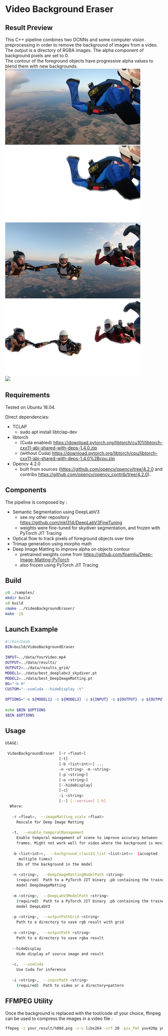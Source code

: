 # Video Background Eraser

## Result Preview
This C++ pipeline combines two DCNNs and some computer vision preprocessing in order to remove the background of images from a video.<br/>
The output is a directory of RGBA images.
The alpha component of background pixels are set to 0.<br/>
The contour of the foreground objects have progressive alpha values to blend them with new backgrounds.<br/>
<img src="./pictures/A_image_original.png" width="432" height="243"><img src="./pictures/A_image_withoutBackground.png" width="432" height="243"><br/>
<img src="./pictures/B_image_original.png" width="432" height="243"><img src="./pictures/B_image_withoutBackground.png" width="432" height="243"><br/>
<img src="./pictures/mix_original_newBG.gif">

## Requirements
Tested on Ubuntu 18.04.

Direct dependencies: <br/>
* TCLAP
  * sudo apt install libtclap-dev
* libtorch
  * (Cuda enabled) https://download.pytorch.org/libtorch/cu101/libtorch-cxx11-abi-shared-with-deps-1.4.0.zip
  * (without Cuda) https://download.pytorch.org/libtorch/cpu/libtorch-cxx11-abi-shared-with-deps-1.4.0%2Bcpu.zip <br/>
* Opencv 4.2.0
  * built from sources (https://github.com/opencv/opencv/tree/4.2.0 and contribs https://github.com/opencv/opencv_contrib/tree/4.2.0).

## Components
The pipeline is composed by :<br/>
* Semantic Segmentation using DeepLabV3
  * see my other repository https://github.com/jnkl314/DeepLabV3FineTuning
  * weights were fine-tuned for skydiver segmentation, and frozen with PyTorch JIT Tracing
* Optical flow to track pixels of foreground objects over time
* Trimap generation using morpho math
* Deep Image Matting to improve alpha on objects contour
  * pretrained weights come from https://github.com/foamliu/Deep-Image-Matting-PyTorch
  * also frozen using PyTorch JIT Tracing
  
## Build
```bash
cd ./samples/
mkdir build
cd build
cmake ../VideoBackgroundEraser/
make -j8
```

## Launch Example
```bash
#!/bin/bash
BIN=build/VideoBackgroundEraser

INPUT=../data/YourVideo.mp4
OUTPUT=../data/results/
OUTPUT2=../data/results_grid/
MODEL1=../data/best_deeplabv3_skydiver.pt
MODEL2=../data/best_DeepImageMatting.pt
BG="-b 0"
CUSTOM="--useCuda --hideDisplay -t"

OPTIONS="-m ${MODEL1} -n ${MODEL2} -i ${INPUT} -o ${OUTPUT} -p ${OUTPUT2} ${BG} ${CUSTOM}"

echo $BIN $OPTIONS
$BIN $OPTIONS
```


## Usage
```bash
USAGE: 

 VideoBackgroundEraser  [-r <float>]
                        [-t]
                        [-b <list<int>>] ... 
                        -n <string> -m <string>
                        [-p <string>]
                        [-o <string>]
                        [--hideDisplay]
                        [-c]
                        -i <string>
                        [--] [--version] [-h]
  Where: 

   -r <float>,  --imageMatting_scale <float>
     Rescale for Deep Image Matting

   -t,  --enable_temporalManagement
     Enable temporal management of scene to improve accuracy between
     frames. Might not work well for video where the background is moving

   -b <list<int>>,  --background_classId_list <list<int>>  (accepted
      multiple times)
     IDs of the background in the model

   -n <string>,  --DeepImageMattingModelPath <string>
     (required)  Path to a PyTorch JIT binary .pb containing the trained
     model DeepImageMatting

   -m <string>,  --DeepLabV3ModelPath <string>
     (required)  Path to a PyTorch JIT binary .pb containing the trained
     model DeepLabV3

   -p <string>,  --outputPathGrid <string>
     Path to a directory to save rgb result with grid

   -o <string>,  --outputPath <string>
     Path to a directory to save rgba result

   --hideDisplay
     Hide display of source image and result

   -c,  --useCuda
     Use Cuda for inference

   -i <string>,  --inputPath <string>
     (required)  Path to video or a directory+pattern
```

## FFMPEG Utility
Once the background is replaced with the tool/code of your choice, ffmpeg can be used to compress the images in a video file :
```bash
ffmpeg -i your_result/%08d.png -c:v libx264 -crf 20 -pix_fmt yuv420p your_result.mp4
```
